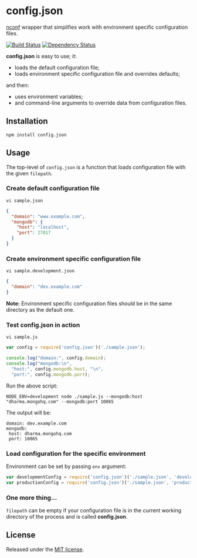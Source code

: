 # config.json

[nconf][nconf] wrapper that simplifies work
with environment specific configuration files.

[![Build Status][build]][travis] [![Dependency Status][dependency]][david]

**config.json** is easy to use; it:

- loads the default configuration file;
- loads environment specific configuration file and overrides defaults;

and then:

- uses environment variables;
- and command-line arguments to override data from configuration files.

## Installation

```
npm install config.json
```

## Usage

The top-level of `config.json` is a function that loads configuration file with the given `filepath`.

### Create default configuration file

```
vi sample.json
```

```json
{
  "domain": "www.example.com",
  "mongodb": {
    "host": "localhost",
    "port": 27017
  }
}
```

### Create environment specific configuration file

```
vi sample.development.json
```

```json
{
  "domain": "dev.example.com"
}
```

**Note:** Environment specific configuration files should be in the same directory as the default one.

### Test config.json in action

```
vi sample.js
```

```js
var config = require('config.json')('./sample.json');

console.log("domain:", config.domain);
console.log("mongodb:\n",
  "host:", config.mongodb.host, "\n",
  "port:", config.mongodb.port);
```

Run the above script:

```
NODE_ENV=development node ./sample.js --mongodb:host "dharma.mongohq.com" --mongodb:port 10065
```

The output will be:

```
domain: dev.example.com
mongodb:
 host: dharma.mongohq.com
 port: 10065
```

### Load configuration for the specific environment

Environment can be set by passing `env` argument:

```js
var developmentConfig = require('config.json')('./sample.json', 'development');
var productionConfig = require('config.json')('./sample.json', 'production');
```

### One more thing...

`filepath` can be empty if your configuration file is in the current working directory of the process and is called **config.json**.

## License

Released under the [MIT license][license].

[nconf]:https://github.com/flatiron/nconf
[license]:https://raw.github.com/bulyshko/config.json/master/LICENSE
[build]:https://travis-ci.org/bulyshko/config.json.svg?branch=master
[travis]:https://travis-ci.org/bulyshko/config.json
[dependency]:https://david-dm.org/bulyshko/config.json.svg?theme=shields.io
[david]:https://david-dm.org/bulyshko/config.json
